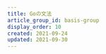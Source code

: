 ```yaml
---
title: Goの文法
article_group_id: basis-group
display_order: 10
created: 2021-09-24
updated: 2021-09-30
---
```

